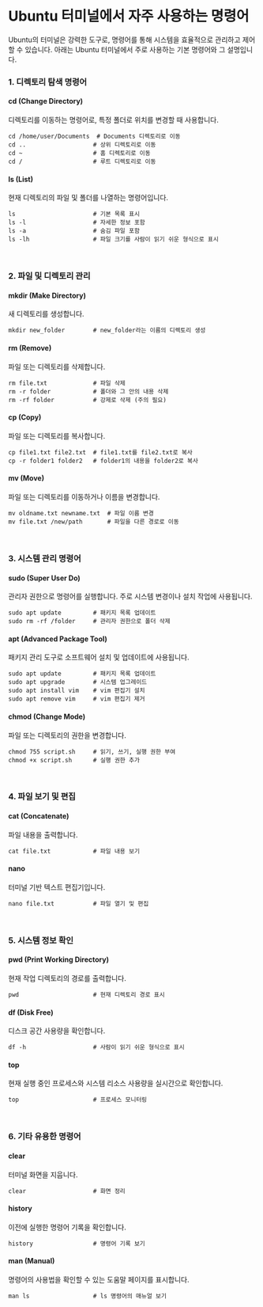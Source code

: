 # Ubuntu 터미널에서 자주 사용하는 명령어

Ubuntu의 터미널은 강력한 도구로, 명령어를 통해 시스템을 효율적으로 관리하고 제어할 수 있습니다. 아래는 Ubuntu 터미널에서 주로 사용하는 기본 명령어와 그 설명입니다.

### 1. 디렉토리 탐색 명령어

#### **cd (Change Directory)**

디렉토리를 이동하는 명령어로, 특정 폴더로 위치를 변경할 때 사용합니다.

```
cd /home/user/Documents  # Documents 디렉토리로 이동
cd ..                   # 상위 디렉토리로 이동
cd ~                    # 홈 디렉토리로 이동
cd /                    # 루트 디렉토리로 이동
```



#### **ls (List)**

현재 디렉토리의 파일 및 폴더를 나열하는 명령어입니다.

```
ls                      # 기본 목록 표시
ls -l                   # 자세한 정보 포함
ls -a                   # 숨김 파일 포함
ls -lh                  # 파일 크기를 사람이 읽기 쉬운 형식으로 표시
```




&nbsp;&nbsp;
### 2. 파일 및 디렉토리 관리

#### **mkdir (Make Directory)**

새 디렉토리를 생성합니다.

```
mkdir new_folder        # new_folder라는 이름의 디렉토리 생성
```



#### **rm (Remove)**

파일 또는 디렉토리를 삭제합니다.

```
rm file.txt             # 파일 삭제
rm -r folder            # 폴더와 그 안의 내용 삭제
rm -rf folder           # 강제로 삭제 (주의 필요)
```



#### **cp (Copy)**

파일 또는 디렉토리를 복사합니다.

```
cp file1.txt file2.txt  # file1.txt를 file2.txt로 복사
cp -r folder1 folder2   # folder1의 내용을 folder2로 복사
```



#### **mv (Move)**

파일 또는 디렉토리를 이동하거나 이름을 변경합니다.

```
mv oldname.txt newname.txt  # 파일 이름 변경
mv file.txt /new/path       # 파일을 다른 경로로 이동
```




&nbsp;&nbsp;
### 3. 시스템 관리 명령어

#### **sudo (Super User Do)**

관리자 권한으로 명령어를 실행합니다. 주로 시스템 변경이나 설치 작업에 사용됩니다.

```
sudo apt update         # 패키지 목록 업데이트
sudo rm -rf /folder     # 관리자 권한으로 폴더 삭제
```



#### **apt (Advanced Package Tool)**

패키지 관리 도구로 소프트웨어 설치 및 업데이트에 사용됩니다.

```
sudo apt update         # 패키지 목록 업데이트
sudo apt upgrade        # 시스템 업그레이드
sudo apt install vim    # vim 편집기 설치
sudo apt remove vim     # vim 편집기 제거
```



#### **chmod (Change Mode)**

파일 또는 디렉토리의 권한을 변경합니다.

```
chmod 755 script.sh     # 읽기, 쓰기, 실행 권한 부여
chmod +x script.sh      # 실행 권한 추가
```




&nbsp;&nbsp;
### 4. 파일 보기 및 편집

#### **cat (Concatenate)**

파일 내용을 출력합니다.

```
cat file.txt            # 파일 내용 보기
```



#### **nano**

터미널 기반 텍스트 편집기입니다.

```
nano file.txt           # 파일 열기 및 편집
```


&nbsp;&nbsp;
### 5. 시스템 정보 확인

#### **pwd (Print Working Directory)**

현재 작업 디렉토리의 경로를 출력합니다.

```
pwd                     # 현재 디렉토리 경로 표시
```



#### **df (Disk Free)**

디스크 공간 사용량을 확인합니다.

```
df -h                   # 사람이 읽기 쉬운 형식으로 표시
```



#### **top**

현재 실행 중인 프로세스와 시스템 리소스 사용량을 실시간으로 확인합니다.

```
top                     # 프로세스 모니터링
```




&nbsp;&nbsp;
### 6. 기타 유용한 명령어

#### **clear**

터미널 화면을 지웁니다.

```
clear                   # 화면 정리
```



#### **history**

이전에 실행한 명령어 기록을 확인합니다.

```
history                 # 명령어 기록 보기
```



#### **man (Manual)**

명령어의 사용법을 확인할 수 있는 도움말 페이지를 표시합니다.

```
man ls                  # ls 명령어의 매뉴얼 보기
```

